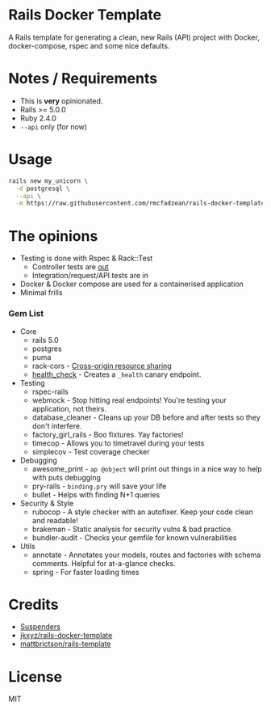 # Rails Docker Template
A Rails template for generating a clean, new Rails (API) project with Docker, docker-compose, rspec and some nice defaults.

# Notes / Requirements

* This is **very** opinionated.
* Rails >= 5.0.0
* Ruby 2.4.0
* `--api` only (for now)

# Usage

```sh
rails new my_unicorn \
  -d postgresql \
  --api \
  -m https://raw.githubusercontent.com/rmcfadzean/rails-docker-template/master/template.rb
```
# The opinions

* Testing is done with Rspec & Rack::Test
  * Controller tests are [out](https://github.com/rails/rails/issues/18950#issuecomment-77924771)
  * Integration/request/API tests are in
* Docker & Docker compose are used for a containerised application
* Minimal frills

### Gem List

* Core
  * rails 5.0
  * postgres
  * puma
  * rack-cors - [Cross-origin resource sharing](https://en.wikipedia.org/wiki/Cross-origin_resource_sharing)
  * [health_check](https://github.com/ianheggie/health_check) - Creates a `_health` canary endpoint.
* Testing
  * rspec-rails
  * webmock - Stop hitting real endpoints! You're testing your application, not theirs.
  * database_cleaner - Cleans up your DB before and after tests so they don't interfere.
  * factory_girl_rails - Boo fixtures. Yay factories!
  * timecop - Allows you to timetravel during your tests
  * simplecov - Test coverage checker
* Debugging
  * awesome_print - `ap @object` will print out things in a nice way to help with puts debugging
  * pry-rails - `binding.pry` will save your life
  * bullet - Helps with finding N+1 queries
* Security & Style
  * rubocop - A style checker with an autofixer. Keep your code clean and readable!
  * brakeman - Static analysis for security vulns & bad practice.
  * bundler-audit - Checks your gemfile for known vulnerabilities
* Utils
  * annotate - Annotates your models, routes and factories with schema comments. Helpful for at-a-glance checks.
  * spring - For faster loading times

# Credits

* [Suspenders](https://github.com/thoughtbot/suspenders/)
* [jkxyz/rails-docker-template](https://github.com/jkxyz/rails-docker-template)
* [mattbrictson/rails-template](https://github.com/mattbrictson/rails-template)

# License

MIT

